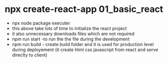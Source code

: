 # npx create-react-app 01_basic_react
- npx node package executer 
- this above take lots of time to initialize the react project
- it also unnecessary downloads files which are not required
- npm run start -to run the the file during the development
- npm run build - create build folder and it is used for production level during deployement (it create html css javascript from react and serve direclty to client)